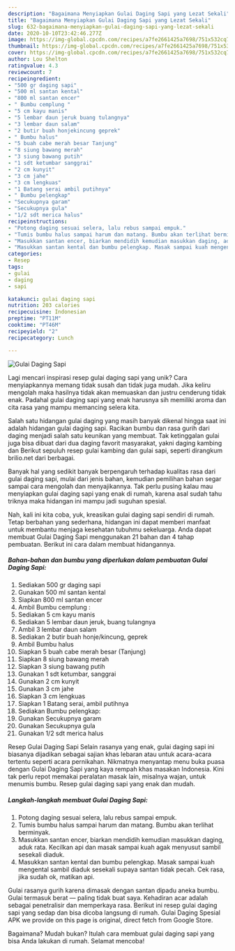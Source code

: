 ```yaml
---
description: "Bagaimana Menyiapkan Gulai Daging Sapi yang Lezat Sekali"
title: "Bagaimana Menyiapkan Gulai Daging Sapi yang Lezat Sekali"
slug: 632-bagaimana-menyiapkan-gulai-daging-sapi-yang-lezat-sekali
date: 2020-10-10T23:42:46.277Z
image: https://img-global.cpcdn.com/recipes/a7fe2661425a7698/751x532cq70/gulai-daging-sapi-foto-resep-utama.jpg
thumbnail: https://img-global.cpcdn.com/recipes/a7fe2661425a7698/751x532cq70/gulai-daging-sapi-foto-resep-utama.jpg
cover: https://img-global.cpcdn.com/recipes/a7fe2661425a7698/751x532cq70/gulai-daging-sapi-foto-resep-utama.jpg
author: Lou Shelton
ratingvalue: 4.3
reviewcount: 7
recipeingredient:
- "500 gr daging sapi"
- "500 ml santan kental"
- "800 ml santan encer"
- " Bumbu cemplung "
- "5 cm kayu manis"
- "5 lembar daun jeruk buang tulangnya"
- "3 lembar daun salam"
- "2 butir buah honjekincung geprek"
- " Bumbu halus"
- "5 buah cabe merah besar Tanjung"
- "8 siung bawang merah"
- "3 siung bawang putih"
- "1 sdt ketumbar sanggrai"
- "2 cm kunyit"
- "3 cm jahe"
- "3 cm lengkuas"
- "1 Batang serai ambil putihnya"
- " Bumbu pelengkap"
- "Secukupnya garam"
- "Secukupnya gula"
- "1/2 sdt merica halus"
recipeinstructions:
- "Potong daging sesuai selera, lalu rebus sampai empuk."
- "Tumis bumbu halus sampai harum dan matang. Bumbu akan terlihat berminyak."
- "Masukkan santan encer, biarkan mendidih kemudian masukkan daging, aduk rata. Kecilkan api dan masak sampai kuah agak menyusut sambil sesekali diaduk."
- "Masukkan santan kental dan bumbu pelengkap. Masak sampai kuah mengental sambil diaduk sesekali supaya santan tidak pecah. Cek rasa, jika sudah ok, matikan api."
categories:
- Resep
tags:
- gulai
- daging
- sapi

katakunci: gulai daging sapi 
nutrition: 203 calories
recipecuisine: Indonesian
preptime: "PT11M"
cooktime: "PT46M"
recipeyield: "2"
recipecategory: Lunch

---
```



![Gulai Daging Sapi](https://img-global.cpcdn.com/recipes/a7fe2661425a7698/751x532cq70/gulai-daging-sapi-foto-resep-utama.jpg)

Lagi mencari inspirasi resep gulai daging sapi yang unik? Cara menyiapkannya memang tidak susah dan tidak juga mudah. Jika keliru mengolah maka hasilnya tidak akan memuaskan dan justru cenderung tidak enak. Padahal gulai daging sapi yang enak harusnya sih memiliki aroma dan cita rasa yang mampu memancing selera kita.

Salah satu hidangan gulai daging yang masih banyak dikenal hingga saat ini adalah hidangan gulai daging sapi. Racikan bumbu dan rasa gurih dari daging menjadi salah satu keunikan yang membuat. Tak ketinggalan gulai juga bisa dibuat dari dua daging favorit masyarakat, yakni daging kambing dan Berikut sepuluh resep gulai kambing dan gulai sapi, seperti dirangkum brilio.net dari berbagai.

Banyak hal yang sedikit banyak berpengaruh terhadap kualitas rasa dari gulai daging sapi, mulai dari jenis bahan, kemudian pemilihan bahan segar sampai cara mengolah dan menyajikannya. Tak perlu pusing kalau mau menyiapkan gulai daging sapi yang enak di rumah, karena asal sudah tahu triknya maka hidangan ini mampu jadi suguhan spesial.


Nah, kali ini kita coba, yuk, kreasikan gulai daging sapi sendiri di rumah. Tetap berbahan yang sederhana, hidangan ini dapat memberi manfaat untuk membantu menjaga kesehatan tubuhmu sekeluarga. Anda dapat membuat Gulai Daging Sapi menggunakan 21 bahan dan 4 tahap pembuatan. Berikut ini cara dalam membuat hidangannya.

<!--inarticleads1-->

##### Bahan-bahan dan bumbu yang diperlukan dalam pembuatan Gulai Daging Sapi:

1. Sediakan 500 gr daging sapi
1. Gunakan 500 ml santan kental
1. Siapkan 800 ml santan encer
1. Ambil  Bumbu cemplung :
1. Sediakan 5 cm kayu manis
1. Sediakan 5 lembar daun jeruk, buang tulangnya
1. Ambil 3 lembar daun salam
1. Sediakan 2 butir buah honje/kincung, geprek
1. Ambil  Bumbu halus
1. Siapkan 5 buah cabe merah besar (Tanjung)
1. Siapkan 8 siung bawang merah
1. Siapkan 3 siung bawang putih
1. Gunakan 1 sdt ketumbar, sanggrai
1. Gunakan 2 cm kunyit
1. Gunakan 3 cm jahe
1. Siapkan 3 cm lengkuas
1. Siapkan 1 Batang serai, ambil putihnya
1. Sediakan  Bumbu pelengkap:
1. Gunakan Secukupnya garam
1. Gunakan Secukupnya gula
1. Gunakan 1/2 sdt merica halus


Resep Gulai Daging Sapi Selain rasanya yang enak, gulai daging sapi ini biasanya dijadikan sebagai sajian khas lebaran atau untuk acara-acara tertentu seperti acara pernikahan. Nikmatnya menyantap menu buka puasa dengan Gulai Daging Sapi yang kaya rempah khas masakan Indonesia. Kini tak perlu repot memakai peralatan masak lain, misalnya wajan, untuk menumis bumbu. Resep gulai daging sapi yang enak dan mudah. 

<!--inarticleads2-->

##### Langkah-langkah membuat Gulai Daging Sapi:

1. Potong daging sesuai selera, lalu rebus sampai empuk.
1. Tumis bumbu halus sampai harum dan matang. Bumbu akan terlihat berminyak.
1. Masukkan santan encer, biarkan mendidih kemudian masukkan daging, aduk rata. Kecilkan api dan masak sampai kuah agak menyusut sambil sesekali diaduk.
1. Masukkan santan kental dan bumbu pelengkap. Masak sampai kuah mengental sambil diaduk sesekali supaya santan tidak pecah. Cek rasa, jika sudah ok, matikan api.


Gulai rasanya gurih karena dimasak dengan santan dipadu aneka bumbu. Gulai termasuk berat — paling tidak buat saya. Kehadiran acar adalah sebagai penetralisir dan memperkaya rasa. Berikut ini resep gulai daging sapi yang sedap dan bisa dicoba langsung di rumah. Gulai Daging Spesial APK we provide on this page is original, direct fetch from Google Store. 

Bagaimana? Mudah bukan? Itulah cara membuat gulai daging sapi yang bisa Anda lakukan di rumah. Selamat mencoba!
